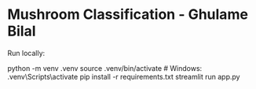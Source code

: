 # Mushroom Classification - Ghulame Bilal

Run locally:

python -m venv .venv
source .venv/bin/activate   # Windows: .venv\\Scripts\\activate
pip install -r requirements.txt
streamlit run app.py

